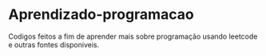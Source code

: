# Aprendizado-programacao
Codigos feitos a fim de aprender mais sobre programação usando leetcode e outras fontes disponiveis.
